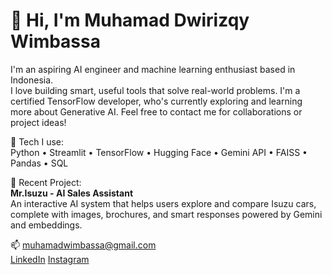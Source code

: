 # 👋 Hi, I'm Muhamad Dwirizqy Wimbassa

I'm an aspiring AI engineer and machine learning enthusiast based in Indonesia.  
I love building smart, useful tools that solve real-world problems.
I'm a certified TensorFlow developer, who's currently exploring and learning more about Generative AI. Feel free to contact me for collaborations or project ideas!

🔧 Tech I use:  
Python • Streamlit • TensorFlow • Hugging Face • Gemini API • FAISS • Pandas • SQL

🚀 Recent Project:  
**Mr.Isuzu - AI Sales Assistant**  
An interactive AI system that helps users explore and compare Isuzu cars, complete with images, brochures, and smart responses powered by Gemini and embeddings.

📫 muhamadwimbassa@gmail.com  
[LinkedIn](https://linkedin.com/in/thenameisK)
[Instagram](https://www.instagram.com/k.wimbassa/)
